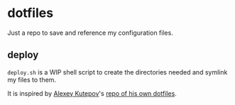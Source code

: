 # dotfiles

Just a repo to save and reference my configuration files.

## deploy
`deploy.sh` is a WIP shell script to create the directories needed and symlink my files  to them.

It is inspired by [Alexey Kutepov](https://github.com/rexim)'s [repo of his own dotfiles](https://github.com/rexim/dotfiles).
